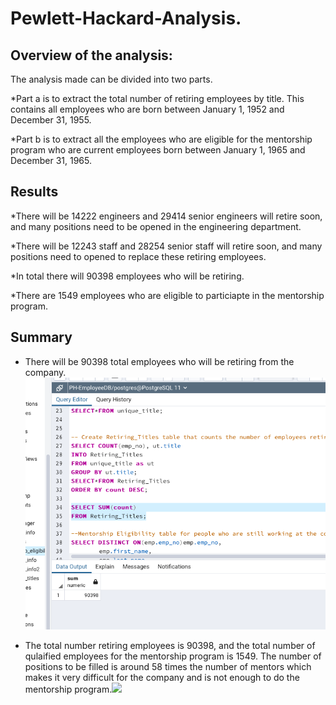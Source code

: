 # Pewlett-Hackard-Analysis.

## Overview of the analysis:
The analysis made can be divided into two parts.

*Part a is to extract the total number of retiring employees by title. This contains all employees who are born between January 1, 1952 and December 31, 1955.

*Part b is to extract all the employees who are eligible for the mentorship program who are current employees born between January 1, 1965 and December 31, 1965.

## Results
*There will be 14222 engineers and 29414 senior engineers will retire soon, and many positions need to be opened in the engineering department.

*There will be 12243 staff and 28254 senior staff will retire soon, and many positions need to 
opened to replace these retiring employees.

*In total there will 90398 employees who will be retiring.

*There are 1549 employees who are eligible to particiapte in the mentorship program.

## Summary
- There will be 90398 total employees who will be retiring from the company.![](https://github.com/mdabbous88/Pewlett-Hackard-Analysis./blob/main/total_number_retiring.png)

- The total number retiring employees is 90398, and the total number of qulaified employees for the mentorship program is 1549. The number of positions to be filled is around 58 times the number of mentors which makes it very difficult for the company and is not enough to do the mentorship program.![](link:https://github.com/mdabbous88/Pewlett-Hackard-Analysis./blob/main/Total%20number%20of%20mentors.png)

